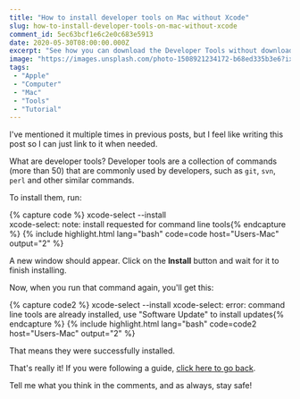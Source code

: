 ```yaml
---
title: "How to install developer tools on Mac without Xcode"
slug: how-to-install-developer-tools-on-mac-without-xcode
comment_id: 5ec63bcf1e6c2e0c683e5913
date: 2020-05-30T08:00:00.000Z
excerpt: "See how you can download the Developer Tools without downloading 2+ GB of Xcode."
image: "https://images.unsplash.com/photo-1508921234172-b68ed335b3e6?ixlib=rb-1.2.1&q=80&fm=jpg&crop=entropy&cs=tinysrgb&w=2000&fit=max&ixid=eyJhcHBfaWQiOjExNzczfQ"
tags: 
 - "Apple"
 - "Computer"
 - "Mac"
 - "Tools"
 - "Tutorial"
---
```


I've mentioned it multiple times in previous posts, but I feel like writing this post so I can just link to it when needed.

What are developer tools? Developer tools are a collection of commands (more than 50) that are commonly used by developers, such as `git`, `svn`, `perl` and other similar commands.

To install them, run:

{% capture code %}
xcode-select --install  
xcode-select: note: install requested for command line tools{% endcapture %}
{% include highlight.html lang="bash" code=code host="Users-Mac" output="2" %}

A new window should appear. Click on the **Install** button and wait for it to finish installing.

Now, when you run that command again, you'll get this:

{% capture code2 %}
xcode-select --install
xcode-select: error: command line tools are already installed, use "Software Update" to install updates{% endcapture %}
{% include highlight.html lang="bash" code=code2 host="Users-Mac" output="2" %}

That means they were successfully installed.

That's really it! If you were following a guide, [click here to go back](javascript:window.go(-1)).

Tell me what you think in the comments, and as always, stay safe!